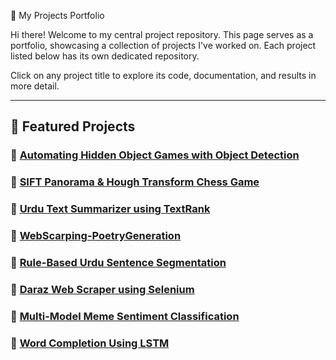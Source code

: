 👋 My Projects Portfolio

Hi there! Welcome to my central project repository. This page serves as a portfolio, showcasing a collection of projects I've worked on. Each project listed below has its own dedicated repository. 

Click on any project title to explore its code, documentation, and results in more detail.

---

## 🚀 Featured Projects

### 🤖 [Automating Hidden Object Games with Object Detection](https://github.com/Sameer-TahirM/Automating-Hidden-Object-Games-with-Object-Detection.git)

### 🧩 [SIFT Panorama & Hough Transform Chess Game](https://github.com/Sameer-TahirM/Image-Stitching-using-SIFT-on-COIL-20-Dataset.git)

### 🚀 [Urdu Text Summarizer using TextRank](https://github.com/Sameer-TahirM/Urdu-Text-Summerization-using-Unsupervised-Techniques.git)

### 🤖 [WebScarping-PoetryGeneration](https://github.com/Sameer-TahirM/WebScarping-PoetryGeneration.git)

### 🧩 [Rule-Based Urdu Sentence Segmentation](https://github.com/Sameer-TahirM/Sentence-Segmentation-in-Urdu.git)



### 🤖 [Daraz Web Scraper using Selenium](https://github.com/Sameer-TahirM/Web-Scraping-using-Selenium.git)

### 🧩 [Multi-Model Meme Sentiment Classification](https://github.com/Sameer-TahirM/Multi-Model-Meme-Classification-System.git)

### 🚀 [Word Completion Using LSTM](https://github.com/Sameer-TahirM/Word-Completion-Using-LSTM.git)

